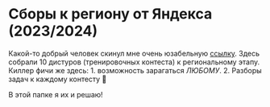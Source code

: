 # Сборы к региону от Яндекса (2023/2024) 

Какой-то добрый человек скинул мне очень юзабельную [ссылку](https://algocode.ru/vsosh2023_reg/).  Здесь собрали 10 дистуров (тренировочных контеста) к региональному этапу.  Киллер фичи же здесь: 1. возможность зарагаться *ЛЮБОМУ*.  2. Разборы задач к каждому контесту 🤯

В этой папке я их и решаю!
